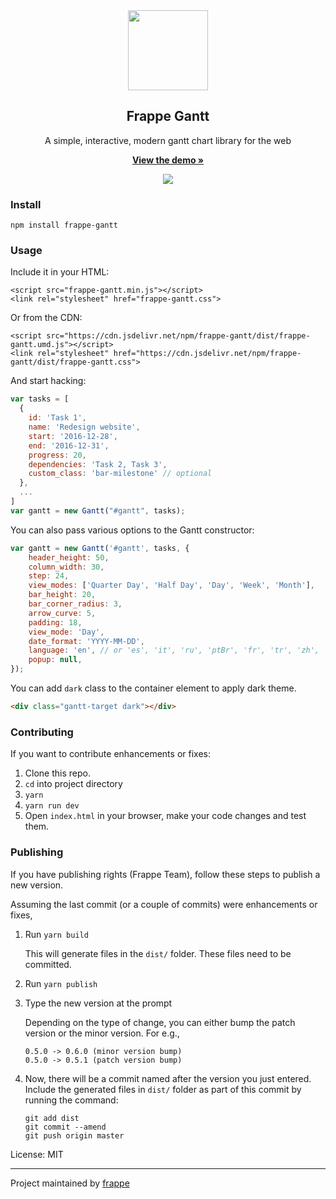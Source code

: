 <div align="center">
    <img src="https://github.com/frappe/design/blob/master/logos/logo-2019/frappe-gantt-logo.png" height="128">
    <h2>Frappe Gantt</h2>
    <p align="center">
        <p>A simple, interactive, modern gantt chart library for the web</p>
        <a href="https://frappe.github.io/gantt">
            <b>View the demo »</b>
        </a>
    </p>
</div>

<p align="center">
    <a href="https://frappe.github.io/gantt">
        <img src="https://cloud.githubusercontent.com/assets/9355208/21537921/4a38b194-cdbd-11e6-8110-e0da19678a6d.png">
    </a>
</p>

### Install

```
npm install frappe-gantt
```

### Usage

Include it in your HTML:

```
<script src="frappe-gantt.min.js"></script>
<link rel="stylesheet" href="frappe-gantt.css">
```

Or from the CDN:
```
<script src="https://cdn.jsdelivr.net/npm/frappe-gantt/dist/frappe-gantt.umd.js"></script>
<link rel="stylesheet" href="https://cdn.jsdelivr.net/npm/frappe-gantt/dist/frappe-gantt.css">
```
And start hacking:

```js
var tasks = [
  {
    id: 'Task 1',
    name: 'Redesign website',
    start: '2016-12-28',
    end: '2016-12-31',
    progress: 20,
    dependencies: 'Task 2, Task 3',
    custom_class: 'bar-milestone' // optional
  },
  ...
]
var gantt = new Gantt("#gantt", tasks);
```

You can also pass various options to the Gantt constructor:

```js
var gantt = new Gantt('#gantt', tasks, {
    header_height: 50,
    column_width: 30,
    step: 24,
    view_modes: ['Quarter Day', 'Half Day', 'Day', 'Week', 'Month'],
    bar_height: 20,
    bar_corner_radius: 3,
    arrow_curve: 5,
    padding: 18,
    view_mode: 'Day',
    date_format: 'YYYY-MM-DD',
    language: 'en', // or 'es', 'it', 'ru', 'ptBr', 'fr', 'tr', 'zh', 'de', 'hu'
    popup: null,
});
```

You can add `dark` class to the container element to apply dark theme.

```html
<div class="gantt-target dark"></div>
```

### Contributing

If you want to contribute enhancements or fixes:

1. Clone this repo.
2. `cd` into project directory
3. `yarn`
4. `yarn run dev`
5. Open `index.html` in your browser, make your code changes and test them.

### Publishing

If you have publishing rights (Frappe Team), follow these steps to publish a new version.

Assuming the last commit (or a couple of commits) were enhancements or fixes,

1. Run `yarn build`

    This will generate files in the `dist/` folder. These files need to be committed.

1. Run `yarn publish`
1. Type the new version at the prompt

    Depending on the type of change, you can either bump the patch version or the minor version.
    For e.g.,

    ```
    0.5.0 -> 0.6.0 (minor version bump)
    0.5.0 -> 0.5.1 (patch version bump)
    ```

1. Now, there will be a commit named after the version you just entered. Include the generated files in `dist/` folder as part of this commit by running the command:
    ```
    git add dist
    git commit --amend
    git push origin master
    ```

License: MIT

---

Project maintained by [frappe](https://github.com/frappe)
